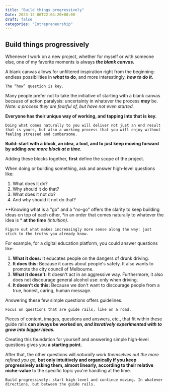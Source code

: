 ```yaml
---
title: "Build things progressively"
Date: 2023-12-06T22:04:20+00:00
draft: false
categories: "Entrepreneurship"
---
```

## Build things progressively

Whenever I work on a new project, whether for myself or with someone else, one of my favorite moments is always ***the blank canvas.***

A blank canvas allows for unfiltered inspiration right from the beginning: endless possibilities in ***what* to do**, and more interestingly, ***how to do it.***

`The “how” question is key.`

Many people prefer not to take the initiative of starting with a blank canvas because of action paralysis: uncertainty in whatever the process ***may*** be. *Note: a process they are fearful of, but have not even started.*

**Everyone has their unique way of working, and tapping into that is key.**

`Doing what comes naturally to you will deliver not just an end result that is yours, but also a working process that you will enjoy without feeling stressed and cumbersome.`

**Build: start with a block, an idea, a tool, and to just keep moving forward by adding *one more block at a time.***

Adding these blocks together, **first** define the scope of the project.

When doing or building something, ask and answer high-level questions like:

1. What does it do?
2. Why should it do that?
3. What does it not do?
4. And why should it not do that?

**Knowing what is a "go" and a "no-go" offers the clarity to keep building ideas on top of each other, *in an order that comes naturally to whatever the idea is * **at the time** *(intuition).*

`Figure out what makes increasingly more sense along the way: just stick to the truths you already know.`

For example, for a digital education platform, you could answer questions like:

1. **What it does:** It educates people on the dangers of drunk driving.
2. **It does this:** Because it cares about people's safety. It also wants to promote the city council of Melbourne.
3. **What it doesn’t:** It doesn't act in an aggressive way. Furthermore, it also does not discourage general alcohol use: only when driving.
4. **It doesn’t do this:** Because we don't want to discourage people from a true, honest, caring, human message.

Answering these few simple questions offers guidelines.

`Focus on questions that are guide rails, like on a road.`

Pieces of content, images, questions and answers, etc., that fit within these guide rails **can always be worked on, *and iteratively experimented with to grow into bigger ideas.***

Creating this foundation for yourself and answering simple high-level questions gives you **a starting point.**

After that, the other questions will *naturally work themselves out the more refined you go,* **but only intuitively and organically if you keep progressively asking them, almost linearly, according to their relative niche-value** to the specific topic you're handling at the time.

`Build progressively: start high-level and continue moving. In whatever directions, but between the guide rails.`